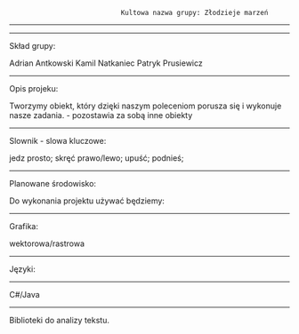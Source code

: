 	                            Kultowa nazwa grupy: Złodzieje marzeń
*******************************************************************
********************************************************************
Skład grupy:

Adrian Antkowski
Kamil Natkaniec
Patryk Prusiewicz
*******************************************************************
Opis projeku:

Tworzymy obiekt, który dzięki naszym poleceniom porusza się i wykonuje nasze zadania. - pozostawia za sobą inne obiekty
*******************************************************************
Slownik - slowa kluczowe:

jedz prosto;
skręć prawo/lewo;
upuść;
podnieś;
*******************************************************************
Planowane środowisko:

Do wykonania projektu używać będziemy:
*******************************************************************
Grafika:

wektorowa/rastrowa
********************************************************************
Języki:

********************************************************************
C#/Java

********************************************************************
Biblioteki do analizy tekstu.

